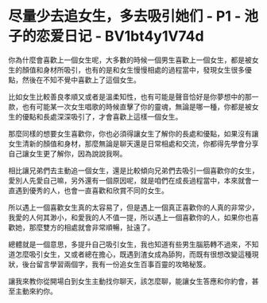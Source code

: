 # 尽量少去追女生，多去吸引她们 - P1 - 池子的恋爱日记 - BV1bt4y1V74d

你為什麼會喜歡上一個女生呢，大多數的時候一個男生喜歡上一個女生，都是被女生的顏值和身材所吸引，也有的是和女生慢慢相處的過程當中，發現女生很多優點，然後在不知不覺中喜歡上了這個女生。

比如女生比較善良孝順又或者是溫柔知性，也有可能是聲音恰好是你夢想中的那一款，也有可能某一次女生唱歌的時候直擊了你的靈魂，無論是哪一種，你都是被女生的優點和長處深深吸引了，才會喜歡上這樣一個女生。

那麼同樣的想要女生喜歡你，你也必須得讓女生了解你的長處和優點，如果沒有讓女生清新的顏值和身材，那麼無論是聊天還是日常相處和交流，你都得先學會分享自己讓女生更了解你，因為說說我啊。

相比讓兄弟們去主動追一個女生，還是比較傾向兄弟們去吸引一個喜歡你的女生，愛別人先愛自己嘛，另外還有一個原因呢，就是咱們在成長過程當中，本來就會一直遇到優秀的人，也會一直喜歡和欣賞不同的女生。

所以遇上一個喜歡女生真的太容易了，但是遇上一個真正喜歡你的人真的非常少，我愛的人何其渺小，和愛我的人不值一提，所以遇上一個喜歡你的人，如果你也喜歡她，那麼雙方的相處就會非常順暢，扯遠了。

總體就是一個意思，多提升自己吸引女生，我也知道有些男生腦筋轉不過來，不知道怎麼吸引女生，又或者總在擔心，既遇到渣女成為舔狗，而既有很想改變這種現狀，後台留言學習兩個字，我有一份追女生百事百靈的攻略秘笈。

讓我來教你從開場白到女生主動找你聊天，該怎麼聊，能讓女生答應和你約會，甚至主動來約你。